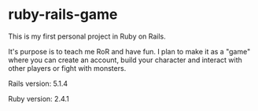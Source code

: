 # ruby-rails-game

This is my first personal project in Ruby on Rails.

It's purpose is to teach me RoR and have fun.
I plan to make it as a "game" where you can create an account, build your character and interact with other players or fight with monsters.

Rails version: 5.1.4

Ruby version: 2.4.1
